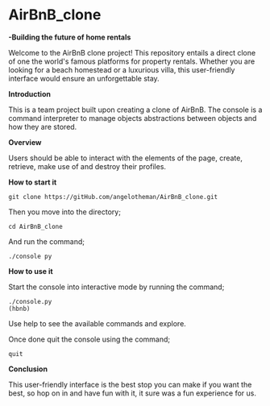 # AirBnB_clone

**-Building the future of home rentals**

Welcome to the AirBnB clone project!
This repository entails a direct clone of one the world's famous platforms for property rentals. 
Whether you are looking for a beach homestead or a luxurious villa, this user-friendly interface would ensure an unforgettable stay. 


**Introduction**

This is a team project built upon creating a clone of AirBnB.
The console is a command interpreter to manage objects abstractions between objects and how they are stored. 

**Overview**

Users should be able to interact with the elements of the page, create, retrieve, make use of and destroy their profiles. 


**How to start it**

```
git clone https://gitHub.com/angelotheman/AirBnB_clone.git
```

Then you move into the directory;

```
cd AirBnB_clone
```

And run the command;

```
./console py
```

**How to use it**

Start the console into interactive mode by running the command;

```
./console.py
(hbnb)
```

Use help to see the available commands and explore.

Once done quit the console using the command;

```
quit
```

**Conclusion**

This user-friendly interface is the best stop you can make if you want the best, so hop on in and have fun with it, it sure was a fun experience for us.
